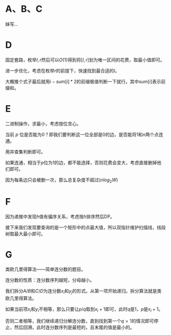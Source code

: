 # A、B、C

妹写...

# D

固定套路，枚举$l,r$然后可以$O(1)$得到将$[l,r]$划为唯一区间的花费，取最小值即可。

进一步优化，考虑在枚举$r$的前提下，快速找到最合适的$l$。

大概推个式子最后就用$i-sum[i]*2$的前缀极值判断一下就行。其中$sum[i]$表示前缀和。

# E

二进制操作，求最小，考虑按位贪心。

当前 $p$ 位是否能为0？即我们要判断这一位全部是0的边，是否能将$1$和$n$两个点连通。

用并查集判断即可。

如果连通，相当于$p$位为1的边，都不能选择，否则花费会变大，考虑直接删掉他们即可。

因为每条边只会被删一次，那么总复杂度不超过$(nlog_2W)$

# F

因为递推中发现$h$值有偏序关系，考虑按$h$排序然后DP。

接下来我们发现要查询的是一个矩形中的点最大值，所以双指针维护扫描线，线段树取最大最小即可。

# G

类欧几里得算法——简单连分数的题目。

连分数的性质：连分数序列越短，分母越小。

我们拆分$A/B$和$C/D$为连分数$x_i$和$y_j$的形式。从第一项开始递归。拆分算法就是类欧几里得算法。

如果当前项$x_i$和$y_i$不相等，那么只要让$p/q$取到$x_i+1$即可，此时$q$是1，$p$是$x_i+1$。

否则二者相等，我们继续递归分解连分数，直到找到第一个$q=1$的情况即可停止，然后回溯，此时连分数序列是最短的，且末尾的值是最小的。